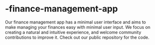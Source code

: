 # -finance-management-app
Our finance management app has a minimal user interface and aims to make managing your finances easy with minimal user input. We focus on creating a natural and intuitive experience, and welcome community contributions to improve it. Check out our public repository for the code.
